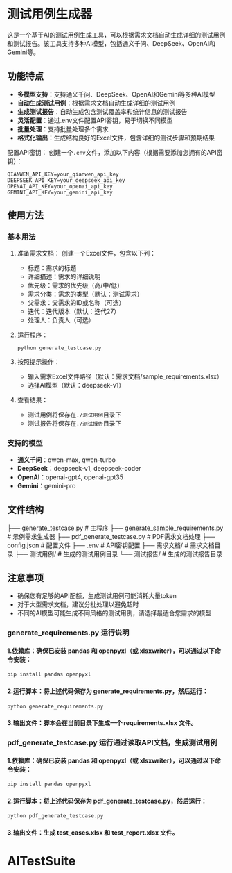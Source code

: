 # 测试用例生成器

这是一个基于AI的测试用例生成工具，可以根据需求文档自动生成详细的测试用例和测试报告。该工具支持多种AI模型，包括通义千问、DeepSeek、OpenAI和Gemini等。

## 功能特点

- **多模型支持**：支持通义千问、DeepSeek、OpenAI和Gemini等多种AI模型
- **自动生成测试用例**：根据需求文档自动生成详细的测试用例
- **生成测试报告**：自动生成包含测试覆盖率和统计信息的测试报告
- **灵活配置**：通过.env文件配置API密钥，易于切换不同模型
- **批量处理**：支持批量处理多个需求
- **格式化输出**：生成结构良好的Excel文件，包含详细的测试步骤和预期结果

配置API密钥：
   创建一个`.env`文件，添加以下内容（根据需要添加您拥有的API密钥）：
   ```
   QIANWEN_API_KEY=your_qianwen_api_key
   DEEPSEEK_API_KEY=your_deepseek_api_key
   OPENAI_API_KEY=your_openai_api_key
   GEMINI_API_KEY=your_gemini_api_key
   ```

## 使用方法

### 基本用法

1. 准备需求文档：
   创建一个Excel文件，包含以下列：
   - 标题：需求的标题
   - 详细描述：需求的详细说明
   - 优先级：需求的优先级（高/中/低）
   - 需求分类：需求的类型（默认：测试需求）
   - 父需求：父需求的ID或名称（可选）
   - 迭代：迭代版本（默认：迭代27）
   - 处理人：负责人（可选）

2. 运行程序：
   ```
   python generate_testcase.py
   ```

3. 按照提示操作：
   - 输入需求Excel文件路径（默认：需求文档/sample_requirements.xlsx）
   - 选择AI模型（默认：deepseek-v1）

4. 查看结果：
   - 测试用例将保存在`./测试用例`目录下
   - 测试报告将保存在`./测试报告`目录下

### 支持的模型

- **通义千问**：qwen-max, qwen-turbo
- **DeepSeek**：deepseek-v1, deepseek-coder
- **OpenAI**：openai-gpt4, openai-gpt35
- **Gemini**：gemini-pro

## 文件结构

├── generate_testcase.py # 主程序
├── generate_sample_requirements.py # 示例需求生成器
├── pdf_generate_testcase.py # PDF需求文档处理
├── config.json # 配置文件
├── .env # API密钥配置
├── 需求文档/ # 需求文档目录
├── 测试用例/ # 生成的测试用例目录
└── 测试报告/ # 生成的测试报告目录

## 注意事项
- 确保您有足够的API配额，生成测试用例可能消耗大量token
- 对于大型需求文档，建议分批处理以避免超时
- 不同的AI模型可能生成不同风格的测试用例，请选择最适合您需求的模型

### generate_requirements.py 运行说明
#### 1.依赖库：确保已安装 pandas 和 openpyxl（或 xlsxwriter），可以通过以下命令安装：
```bash
pip install pandas openpyxl
```
#### 2.运行脚本：将上述代码保存为 generate_requirements.py，然后运行：
```bash
python generate_requirements.py
```
#### 3.输出文件：脚本会在当前目录下生成一个 requirements.xlsx 文件。


### pdf_generate_testcase.py 运行通过读取API文档，生成测试用例
#### 1.依赖库：确保已安装 pandas 和 openpyxl（或 xlsxwriter），可以通过以下命令安装：
```bash
pip install pandas openpyxl
```
#### 2.运行脚本：将上述代码保存为 pdf_generate_testcase.py，然后运行：
```bash
python pdf_generate_testcase.py
```
#### 3.输出文件：生成 test_cases.xlsx 和 test_report.xlsx 文件。
# AITestSuite
